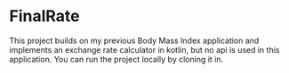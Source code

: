 # FinalRate
This project builds on my previous Body Mass Index application and implements an exchange rate calculator in kotlin, but no api is used in this application.
You can run the project locally by cloning it in.
